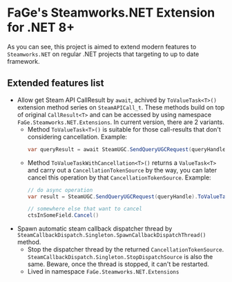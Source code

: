 # FaGe's Steamworks.NET Extension for .NET 8+

As you can see, this project is aimed to extend modern features to `Steamworks.NET` on regular .NET projects that targeting to up to date framework.

## Extended features list

- Allow get Steam API CallResult by `await`, achived by `ToValueTask<T>()` extension method series on `SteamAPICall_t`.
	These methods build on top of original `CallResult<T>` and can be accessed by using namespace `FaGe.Steamworks.NET.Extensions`. In current version, there are 2 variants.
	- Method `ToValueTask<T>()` is suitable for those call-results that don't considering cancellation.
		Example:
		```csharp
		var queryResult = await SteamUGC.SendQueryUGCRequest(queryHandle).ToValueTask<SteamUGCQueryCompleted_t>();
		```
	- Method `ToValueTaskWithCancellation<T>()` returns a `ValueTask<T>` and carry out a `CancellationTokenSource` by the way,
		you can later cancel this operation by that `CancellationTokenSource`. Example:
		```csharp
		// do async operation
		var result = SteamUGC.SendQueryUGCRequest(queryHandle).ToValueTaskWithCancellation<SteamUGCQueryCompleted_t>(out var ctsInSomeField);

		// somewhere else that want to cancel
		ctsInSomeField.Cancel()
		```
- Spawn automatic steam callback dispatcher thread by `SteamCallbackDispatch.Singleton.SpawnCallbackDispatchThread()` method.
	- Stop the dispatcher thread by the returned `CancellationTokenSource`. `SteamCallbackDispatch.Singleton.StopDispatchSource` is also the same.
		Beware, once the thread is stopped, it can't be restarted.
	- Lived in namespace `FaGe.Steamworks.NET.Extensions`